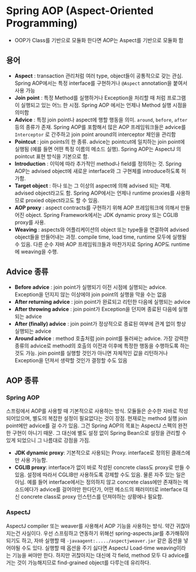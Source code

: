 # Spring AOP \(Aspect-Oriented Programming\)

* OOP가 Class를 기반으로 모듈화 한다면 AOP는 Aspect를 기반으로 모듈화 함

## 용어

* **Aspect** : transaction 관리처럼 여러 type, object들이 공통적으로 갖는 관심. Spring AOP에서는 특정 interface를 구현하거나 `@Aspect` annotation을 붙여서 사용 가능
* **Join point** : 특정 Method를 실행하거나 Exception을 처리할 때 처럼 프로그램이 실행되고 있는 어느 한 시점. Spring AOP 에서는 언제나 Method 실행 시점을 의미함
* **Advice** : 특정 join point나 aspect에 행할 행동을 의미. `around`, `before`, `after` 등의 종류가 존재. Spring AOP를 포함해서 많은 AOP 프레임워크들은 advice를 `Interceptor` 로 간주하고 join point around의 interceptor 체인을 관리함
* **Pointcut** : join points의 한 종류. advice는 pointcut에 일치하는 join point에 실행됨 \(예를 들면 어떤 특정 이름의 메소드 실행\). Spring AOP는 AspectJ 의 pointcut 표현 방식을 기본으로 함.
* **Introduction** : 이익에 따라 추가적인 method나 field를 정의하는 것. Spring AOP는 advised object에 새로운 interface와 그 구현체를 introduce하도록 허가함. 
* **Target object** : 하나 또는 그 이상의 aspect에 의해 advised 되는 객체. advised object라고도 함. Spring AOP에서는 언제나 runtime proxies를 사용하므로 proxied object라고도 할 수 있음.
* **AOP proxy** : aspect contracts를 구현하기 위해 AOP 프레임워크에 의해서 만들어진 object. Spring Framework에서는 JDK dynamic proxy 또는 CGLIB proxy를 사용.
* **Weaving** : aspects와 어플리케이션의 object 또는 type들을 연결하여 advised object들을 만들어내는 과정. compile time, load time, runtime 모두에 실행될 수 있음. 다른 순수 자바 AOP 프레임워크들과 마찬가지로 Spring AOP도 runtime에 weaving을 수행.

## Advice 종류

* **Before advice** : join point가 실행되기 이전 시점에 실행되는 advice. Exception을 던지지 않는 이상에야 join point의 실행을 막을 수는 없음
* **After returning advice** :  join point가 완료되고 리턴한 다음에 실행되는 advice
* **After throwing advice** : join point가 Exception을 던지며 종료된 다음에 실행되는 advice
* **After \(finally\) advice** : join point가 정상적으로 종료된 여부에 관계 없이 항상 실행되는 advice
* **Around advice** : method 호출처럼 join point를 둘러싸는 advice. 가장 강력한 종류의 advice로 method의 호출의 이전과 이후에 특정한 행동을 수행하도록 하는 것도 가능. join point를 실행할 것인가 아니면 자체적인 값을 리턴하거나 Exception을 던져서 생략할 것인가 결정할 수도 있음

## AOP 종류

### Spring AOP

스프링에서 AOP를 사용할 때 기본적으로 사용하는 방식. 모듈들은 순수한 자바로 작성되어있으며, 별도의 복잡한 설정이 필요없다는 것이 장점. 현재로는 method 실행 join point에만 advice를 걸 수가 있음. 그건 Spring AOP의 목표는 AspectJ 스펙의 완전한 구현이 아니기 때문. 그 대신에 별도 설정 없이 Spring Bean으로 설정을 관리할 수 있게 되었으니 그 나름대로 강점을 가짐.

* **JDK dynamic proxy**: 기본적으로 사용되는 Proxy. interface로 정의된 클래스에만 사용 가능함.
* **CGLIB proxy**: interface가 없이 바로 작성된 concrete class도 proxy로 만들 수 있음. 설정에 따라서 CGLIB만 사용하도록 강제할 수도 있음. 물론 자주 있는 일은 아님. 예를 들어 interface에서는 정의하지 않고 concrete class에만 존재하는 메소드에다가 advice를 걸어야만 한다던가, 어떤 메소드의 패러미터로 interface 대신 concrete class로 proxy 인스턴스를 던져야하는 상황에나 필요함. 

### AspectJ

AspectJ compiler 또는 weaver를 사용해서 AOP 기능을 사용하는 방식. 약간 귀찮아지는건 사실이다. 우선 스프링하고 연동하기 위해선 spring-aspects.jar를 추가해줘야되기도 하고, 자바 실행할 때 `-javaagent:...../aspectjweaver.jar` 같은 옵션을 넣어야될 수도 있다. 실행할 때 옵션을 주기 싫다면 AspectJ Load-time weaving이라는 기능을 써야만 한다. 하지만 귀찮아지는 대신에 각 field, method 모두 다 advice를 거는 것이 가능해지므로 find-grained object를 다루는데 유리하다.





